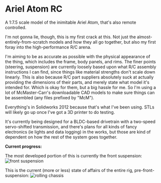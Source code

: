 Ariel Atom RC
=============

A 1:7.5 scale model of the inimitable Ariel Atom, that's also remote controlled. 

I'm not gonna lie, though, this is my first crack at this. Not just the almost-entirely-from-scratch models and how they all go together, but also my first foray into the high-performance R/C arena.

I'm aiming to be as accurate as possible with the physical appearance of the thing, which includes the frame, body panels, and rims.
The finer points (steering, suspension) are currently loosely based upon what R/C assembly instructions I can find, since things like material strengths don't scale down linearly.
This is also because R/C part suppliers absolutely suck at actually providing the dimensions of their parts, and merely state what model it's intended for. Which is okay for them, but a big hassle for me. So I'm using a lot of McMaster-Carr's downloadable CAD models to make sure things can be assembled (any files prefixed by "McM").

Everything's in Solidworks 2012 because that's what I've been using. STLs will likely go up once I've got a 3D printer to do testing.


It's currently being designed for a BLDC-based drivetrain with a two-speed servo-shifted transmission, and there's plans for all kinds of fancy electronics (ie lights and data logging) in the works, but those are kind of dependent on how the rest of the system goes together.


**Current progress:**

The most developed portion of this is currently the front suspension:
![front suspension](https://dl.dropboxusercontent.com/s/463ye6i9myp84wu/Screen%20shot%204-18-2013%20at%204.57%20PM.PNG)

This is the current (more or less) state of affairs of the entire rig, pre-front-suspension:
![rolling chassis](https://dl.dropboxusercontent.com/s/q07v18x9k32xhnc/Atom%20progress%20-%20rear%20end%20render%20-%202-24-2013%207.11PM.PNG)
